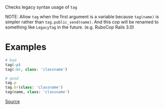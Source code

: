 
Checks legacy syntax usage of `tag`

NOTE: Allow `tag` when the first argument is a variable because
`tag(name)` is simpler rather than `tag.public_send(name)`.
And this cop will be renamed to something like `LegacyTag` in the future. (e.g. RuboCop Rails 3.0)

# Examples

```ruby
# bad
tag(:p)
tag(:br, class: 'classname')

# good
tag.p
tag.br(class: 'classname')
tag(name, class: 'classname')
```

[Source](http://www.rubydoc.info/gems/rubocop/RuboCop/Cop/Rails/ContentTag)